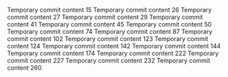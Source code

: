 Temporary commit content 15
Temporary commit content 26
Temporary commit content 27
Temporary commit content 29
Temporary commit content 41
Temporary commit content 45
Temporary commit content 50
Temporary commit content 74
Temporary commit content 87
Temporary commit content 102
Temporary commit content 123
Temporary commit content 124
Temporary commit content 142
Temporary commit content 144
Temporary commit content 174
Temporary commit content 222
Temporary commit content 227
Temporary commit content 232
Temporary commit content 260
